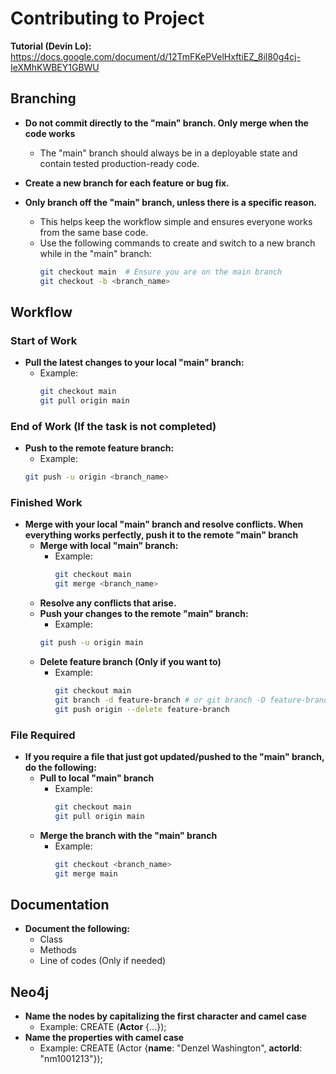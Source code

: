 # Contributing to Project

**Tutorial (Devin Lo):** https://docs.google.com/document/d/12TmFKePVelHxftiEZ_8il80g4cj-IeXMhKWBEY1GBWU
## Branching
- **Do not commit directly to the "main" branch. Only merge when the code works**
  - The "main" branch should always be in a deployable state and contain tested production-ready code.

- **Create a new branch for each feature or bug fix.**

- **Only branch off the "main" branch, unless there is a specific reason.**
  - This helps keep the workflow simple and ensures everyone works from the same base code.
  - Use the following commands to create and switch to a new branch while in the "main" branch:
    ```sh
    git checkout main  # Ensure you are on the main branch
    git checkout -b <branch_name>
    ```

## Workflow

### Start of Work
- **Pull the latest changes to your local "main" branch:**
  - Example:
    ```sh
    git checkout main
    git pull origin main
    ```

### End of Work (If the task is not completed)
- **Push to the remote feature branch:**
  - Example:
  ```sh
  git push -u origin <branch_name>
  ```

### Finished Work
- **Merge with your local "main" branch and resolve conflicts. When everything works perfectly, push it to the remote "main" branch**
  - **Merge with local "main" branch:**
    - Example:
      ```sh
      git checkout main
      git merge <branch_name>
      ```
  - **Resolve any conflicts that arise.**
  - **Push your changes to the remote "main" branch:**
      - Example:
      ```sh
      git push -u origin main
      ```
  - **Delete feature branch (Only if you want to)**
    - Example:
      ```sh
      git checkout main
      git branch -d feature-branch # or git branch -D feature-branch if you need to force delete
      git push origin --delete feature-branch
      ```

### File Required
- **If you require a file that just got updated/pushed to the "main" branch, do the following:**
  - **Pull to local "main" branch**
    - Example:
      ```sh
      git checkout main
      git pull origin main 
      ```
  - **Merge the branch with the "main" branch**
    - Example:
      ```sh
      git checkout <branch_name>
      git merge main
      ```

## Documentation
- **Document the following:**
  - Class
  - Methods
  - Line of codes (Only if needed)

## Neo4j
- **Name the nodes by capitalizing the first character and camel case**
  - Example:
    CREATE (**Actor** {...});
- **Name the properties with camel case**
  - Example:
    CREATE (Actor {**name**: "Denzel Washington", **actorId**: "nm1001213"});
